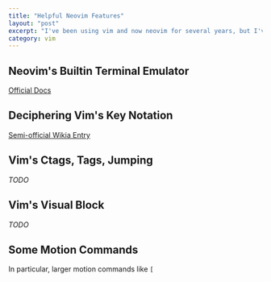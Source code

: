 ```yaml
---
title: "Helpful Neovim Features"
layout: "post"
excerpt: "I've been using vim and now neovim for several years, but I've never felt like I was taking full advantage of even the basic feature set. Here's my attempt to learn and record some really useful features of (neo)vim that I should have picked ages ago."
category: vim
---
```


## Neovim's Builtin Terminal Emulator

[Official Docs](https://neovim.io/doc/user/nvim_terminal_emulator.html)

## Deciphering Vim's Key Notation

[Semi-official Wikia Entry](http://vim.wikia.com/wiki/Mapping_keys_in_Vim_-_Tutorial_(Part_2)#Key_notation)

## Vim's Ctags, Tags, Jumping

_TODO_

## Vim's Visual Block

_TODO_

## Some Motion Commands

In particular, larger motion commands like `[`
